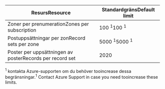 
| <span data-ttu-id="d0d67-101">Resurs</span><span class="sxs-lookup"><span data-stu-id="d0d67-101">Resource</span></span> | <span data-ttu-id="d0d67-102">Standardgräns</span><span class="sxs-lookup"><span data-stu-id="d0d67-102">Default limit</span></span> |
| --- | --- |
| <span data-ttu-id="d0d67-103">Zoner per prenumeration</span><span class="sxs-lookup"><span data-stu-id="d0d67-103">Zones per subscription</span></span> |<span data-ttu-id="d0d67-104">100 <sup>1</sup></span><span class="sxs-lookup"><span data-stu-id="d0d67-104">100 <sup>1</sup></span></span> |
| <span data-ttu-id="d0d67-105">Postuppsättningar per zon</span><span class="sxs-lookup"><span data-stu-id="d0d67-105">Record sets per zone</span></span> |<span data-ttu-id="d0d67-106">5000 <sup>1</sup></span><span class="sxs-lookup"><span data-stu-id="d0d67-106">5000 <sup>1</sup></span></span> |
| <span data-ttu-id="d0d67-107">Poster per uppsättningen av poster</span><span class="sxs-lookup"><span data-stu-id="d0d67-107">Records per record set</span></span> |<span data-ttu-id="d0d67-108">20</span><span class="sxs-lookup"><span data-stu-id="d0d67-108">20</span></span> |

<span data-ttu-id="d0d67-109"><sup>1</sup> kontakta Azure-supporten om du behöver tooincrease dessa begränsningar.</span><span class="sxs-lookup"><span data-stu-id="d0d67-109"><sup>1</sup> Contact Azure Support in case you need tooincrease these limits.</span></span>
